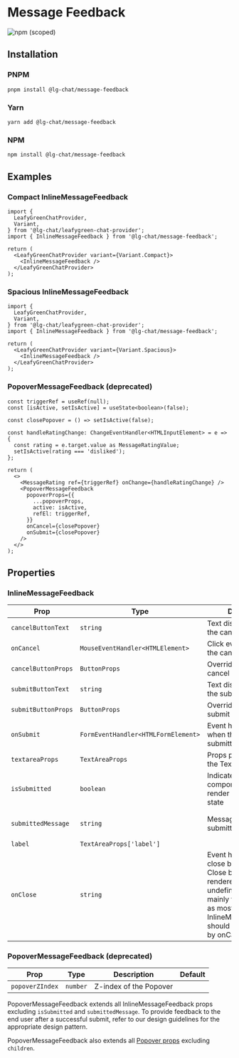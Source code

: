 # Message Feedback

![npm (scoped)](https://img.shields.io/npm/v/@lg-chat/message-feedback.svg)

## Installation

### PNPM

```shell
pnpm install @lg-chat/message-feedback
```

### Yarn

```shell
yarn add @lg-chat/message-feedback
```

### NPM

```shell
npm install @lg-chat/message-feedback
```

## Examples

### Compact InlineMessageFeedback

```tsx
import {
  LeafyGreenChatProvider,
  Variant,
} from '@lg-chat/leafygreen-chat-provider';
import { InlineMessageFeedback } from '@lg-chat/message-feedback';

return (
  <LeafyGreenChatProvider variant={Variant.Compact}>
    <InlineMessageFeedback />
  </LeafyGreenChatProvider>
);
```

### Spacious InlineMessageFeedback

```tsx
import {
  LeafyGreenChatProvider,
  Variant,
} from '@lg-chat/leafygreen-chat-provider';
import { InlineMessageFeedback } from '@lg-chat/message-feedback';

return (
  <LeafyGreenChatProvider variant={Variant.Spacious}>
    <InlineMessageFeedback />
  </LeafyGreenChatProvider>
);
```

### PopoverMessageFeedback (deprecated)

```tsx
const triggerRef = useRef(null);
const [isActive, setIsActive] = useState<boolean>(false);

const closePopover = () => setIsActive(false);

const handleRatingChange: ChangeEventHandler<HTMLInputElement> = e => {
  const rating = e.target.value as MessageRatingValue;
  setIsActive(rating === 'disliked');
};

return (
  <>
    <MessageRating ref={triggerRef} onChange={handleRatingChange} />
    <PopoverMessageFeedback
      popoverProps={{
        ...popoverProps,
        active: isActive,
        refEl: triggerRef,
      }}
      onCancel={closePopover}
      onSubmit={closePopover}
    />
  </>
);
```

## Properties

### InlineMessageFeedback

| Prop                | Type                                | Description                                                                                                                                                                                                   | Default                                  |
| ------------------- | ----------------------------------- | ------------------------------------------------------------------------------------------------------------------------------------------------------------------------------------------------------------- | ---------------------------------------- |
| `cancelButtonText`  | `string`                            | Text displayed inside the cancel Button                                                                                                                                                                       | `'Cancel'`                               |
| `onCancel`          | `MouseEventHandler<HTMLElement>`    | Click event handler for the cancel Button                                                                                                                                                                     |                                          |
| `cancelButtonProps` | `ButtonProps`                       | Override props for the cancel Button                                                                                                                                                                          |
| `submitButtonText`  | `string`                            | Text displayed inside the submit Button                                                                                                                                                                       |                                          |
| `submitButtonProps` | `ButtonProps`                       | Override props for the submit Button                                                                                                                                                                          |                                          |
| `onSubmit`          | `FormEventHandler<HTMLFormElement>` | Event handler called when the form is submitted                                                                                                                                                               |
| `textareaProps`     | `TextAreaProps`                     | Props passed directly to the Textarea                                                                                                                                                                         |
| `isSubmitted`       | `boolean`                           | Indicates if the component should render in its submitted state                                                                                                                                               | `false`                                  |
| `submittedMessage`  | `string`                            | Message rendered in submitted state                                                                                                                                                                           | `'Submitted! Thanks for your feedback.'` |
| `label`             | `TextAreaProps['label']`            |                                                                                                                                                                                                               |
| `onClose`           | `string`                            | Event handler called on close button click. Close button will not be rendered when undefined. This is mainly for internal use as most instances of InlineMessageFeedback should be closed solely by onCancel. |                                          |

### PopoverMessageFeedback (deprecated)

| Prop            | Type     | Description            | Default |
| --------------- | -------- | ---------------------- | ------- |
| `popoverZIndex` | `number` | Z-index of the Popover |         |

PopoverMessageFeedback extends all InlineMessageFeedback props excluding `isSubmitted` and `submittedMessage`. To provide feedback to the end user after a successful submit, refer to our design guidelines for the appropriate design pattern.

PopoverMessageFeedback also extends all [Popover props](https://github.com/mongodb/leafygreen-ui/tree/main/packages/popover) excluding `children`.
